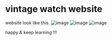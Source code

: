 # vintage watch website 
website look like this.
![image](https://github.com/Krupa3006/vintage-watch-website/assets/123809531/56ce448f-7e40-4d6d-b359-23a6e60314d3)
![image](https://github.com/Krupa3006/vintage-watch-website/assets/123809531/a655c51a-3000-4898-822f-148ef4493256)
![image](https://github.com/Krupa3006/vintage-watch-website/assets/123809531/b65b72bb-8ba7-4b1a-914f-4e26d9773311)



happy & keep learning !!! 
